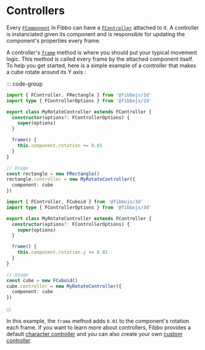 # Controllers

Every [`FComponent`](/api/core/classes/FComponent) in Fibbo can have a [`FController`](/api/core/classes/FController) attached to it. A controller is instanciated given its component and is responsible for updating the component's properties every frame.

A controller's [`frame`](/api/core/classes/FController#onframe) method is where you should put your typical movement logic. This method is called every frame by the attached component itself. To help you get started, here is a simple example of a controller that makes a cube rotate around its Y axis :

::: code-group

```typescript [2d]
import { FController, FRectangle } from '@fibbojs/2d'
import type { FControllerOptions } from '@fibbojs/2d'

export class MyRotateController extends FController {
  constructor(options?: FControllerOptions) {
    super(options)
  }

  frame() {
    this.component.rotation += 0.01
  }
}

// Usage
const rectangle = new FRectangle()
rectangle.controller = new MyRotateController({
  component: cube
})
```

```typescript [3d]
import { FController, FCuboid } from '@fibbojs/3d'
import type { FControllerOptions } from '@fibbojs/3d'

export class MyRotateController extends FController {
  constructor(options?: FControllerOptions) {
    super(options)
  }

  frame() {
    this.component.rotation.y += 0.01
  }
}

// Usage
const cube = new FCuboid()
cube.controller = new MyRotateController({
  component: cube
})
```

:::

In this example, the `frame` method adds `0.01` to the component's rotation each frame.
If you want to learn more about controllers, Fibbo provides a default [character controller](/more/recipes/character-controller) and you can also create your own [custom controller](/more/recipes/custom-controller).
